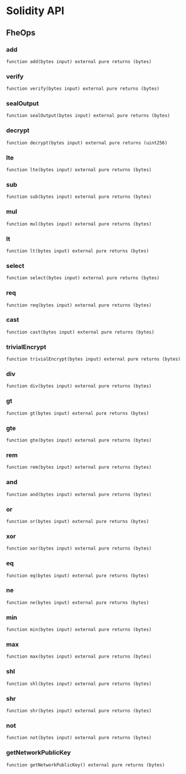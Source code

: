 # Solidity API

## FheOps

### add

```solidity
function add(bytes input) external pure returns (bytes)
```

### verify

```solidity
function verify(bytes input) external pure returns (bytes)
```

### sealOutput

```solidity
function sealOutput(bytes input) external pure returns (bytes)
```

### decrypt

```solidity
function decrypt(bytes input) external pure returns (uint256)
```

### lte

```solidity
function lte(bytes input) external pure returns (bytes)
```

### sub

```solidity
function sub(bytes input) external pure returns (bytes)
```

### mul

```solidity
function mul(bytes input) external pure returns (bytes)
```

### lt

```solidity
function lt(bytes input) external pure returns (bytes)
```

### select

```solidity
function select(bytes input) external pure returns (bytes)
```

### req

```solidity
function req(bytes input) external pure returns (bytes)
```

### cast

```solidity
function cast(bytes input) external pure returns (bytes)
```

### trivialEncrypt

```solidity
function trivialEncrypt(bytes input) external pure returns (bytes)
```

### div

```solidity
function div(bytes input) external pure returns (bytes)
```

### gt

```solidity
function gt(bytes input) external pure returns (bytes)
```

### gte

```solidity
function gte(bytes input) external pure returns (bytes)
```

### rem

```solidity
function rem(bytes input) external pure returns (bytes)
```

### and

```solidity
function and(bytes input) external pure returns (bytes)
```

### or

```solidity
function or(bytes input) external pure returns (bytes)
```

### xor

```solidity
function xor(bytes input) external pure returns (bytes)
```

### eq

```solidity
function eq(bytes input) external pure returns (bytes)
```

### ne

```solidity
function ne(bytes input) external pure returns (bytes)
```

### min

```solidity
function min(bytes input) external pure returns (bytes)
```

### max

```solidity
function max(bytes input) external pure returns (bytes)
```

### shl

```solidity
function shl(bytes input) external pure returns (bytes)
```

### shr

```solidity
function shr(bytes input) external pure returns (bytes)
```

### not

```solidity
function not(bytes input) external pure returns (bytes)
```

### getNetworkPublicKey

```solidity
function getNetworkPublicKey() external pure returns (bytes)
```

